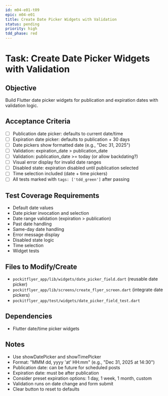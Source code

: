 ```yaml
---
id: m04-e01-t09
epic: m04-e01
title: Create Date Picker Widgets with Validation
status: pending
priority: high
tdd_phase: red
---
```


# Task: Create Date Picker Widgets with Validation

## Objective
Build Flutter date picker widgets for publication and expiration dates with validation logic.

## Acceptance Criteria
- [ ] Publication date picker: defaults to current date/time
- [ ] Expiration date picker: defaults to publication + 30 days
- [ ] Date pickers show formatted date (e.g., "Dec 31, 2025")
- [ ] Validation: expiration_date > publication_date
- [ ] Validation: publication_date >= today (or allow backdating?)
- [ ] Visual error display for invalid date ranges
- [ ] Disabled state: expiration disabled until publication selected
- [ ] Time selection included (date + time pickers)
- [ ] All tests marked with `tags: ['tdd_green']` after passing

## Test Coverage Requirements
- Default date values
- Date picker invocation and selection
- Date range validation (expiration > publication)
- Past date handling
- Same-day date handling
- Error message display
- Disabled state logic
- Time selection
- Widget tests

## Files to Modify/Create
- `pockitflyer_app/lib/widgets/date_picker_field.dart` (reusable date picker)
- `pockitflyer_app/lib/screens/create_flyer_screen.dart` (integrate date pickers)
- `pockitflyer_app/test/widgets/date_picker_field_test.dart`

## Dependencies
- Flutter date/time picker widgets

## Notes
- Use showDatePicker and showTimePicker
- Format: "MMM dd, yyyy 'at' HH:mm" (e.g., "Dec 31, 2025 at 14:30")
- Publication date: can be future for scheduled posts
- Expiration date: must be after publication
- Consider preset expiration options: 1 day, 1 week, 1 month, custom
- Validation runs on date change and form submit
- Clear button to reset to defaults
